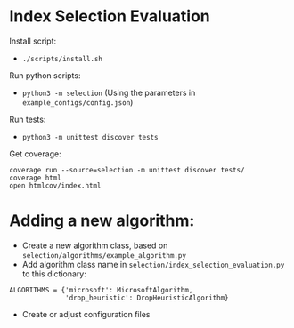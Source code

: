 # Index Selection Evaluation

Install script:
* `./scripts/install.sh`

<!-- Install Ruby (with RVM). -->

<!-- Update submodules -->
<!-- * `git submodule update --init --recursive` -->
<!-- * `cd dexter` -->
<!-- * `gem install rake` -->

Run python scripts:
* `python3 -m selection`
(Using the parameters in `example_configs/config.json`)

Run tests:
* `python3 -m unittest discover tests`

Get coverage:
```
coverage run --source=selection -m unittest discover tests/
coverage html
open htmlcov/index.html
```

# Adding a new algorithm:
* Create a new algorithm class, based on `selection/algorithms/example_algorithm.py`
* Add algorithm class name in `selection/index_selection_evaluation.py` to this dictionary:
```
ALGORITHMS = {'microsoft': MicrosoftAlgorithm,
              'drop_heuristic': DropHeuristicAlgorithm}
```
* Create or adjust configuration files
